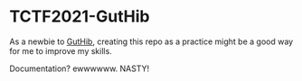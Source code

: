 # TCTF2021-GutHib

As a newbie to [GutHib](https://github.com/), creating this repo as a practice might be a good way for me to improve my skills.

Documentation? ewwwwww. NASTY!

